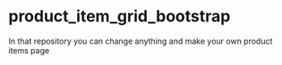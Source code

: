 # product_item_grid_bootstrap
In that repository you can change anything and make your own product items page 
